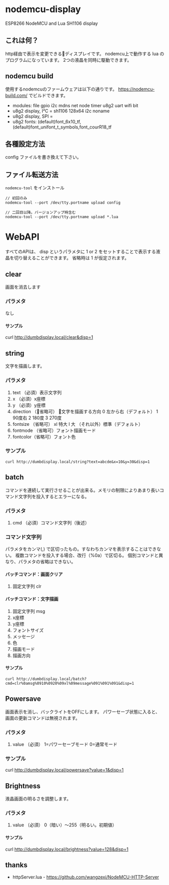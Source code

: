 # nodemcu-display

ESP8266 NodeMCU and Lua SH1106 display

## これは何？
http経由で表示を変更できるディスプレイです。
nodemcu上で動作する lua のプログラムになっています。
2つの液晶を同時に駆動できます。

## nodemcu build
使用するnodemcuのファームウェアは以下の通りです。
https://nodemcu-build.com/ でビルドできます。

* modules: file gpio i2c mdns net node timer u8g2 uart wifi bit
* u8g2 display, I²C = sh1106 128x64 i2c noname
* u8g2 display, SPI = 
* u8g2 fonts: (default)font_6x10_tf,(default)font_unifont_t_symbols,font_courR18_tf

## 各種設定方法
config ファイルを書き換えて下さい。

## ファイル転送方法

`nodemcu-tool` をインストール

```
// 初回のみ
nodemcu-tool --port /dev/tty.portname upload config

// 二回目以降。バージョンアップ時含む
nodemcu-tool --port /dev/tty.portname upload *.lua
```

# WebAPI

すべてのAPIは、 disp というパラメタに 1 or 2 をセットすることで表示する液晶を切り替えることができます。
省略時は 1 が仮定されます。

## clear

画面を消去します

### パラメタ
なし

#### サンプル
curl http://dumbdisplay.local/clear&disp=1

## string

文字を描画します。

### パラメタ

1. text （必須）表示文字列
1. x （必須）x座標
1. y （必須）y座標
1. direction （省略可） 文字を描画する方向 0 左から右（デフォルト） 1 90度右 2 180度 3 270度
1. fontsize （省略可） xl 特大 l 大 （それ以外）標準（デフォルト）
1. fontmode （省略可）フォント描画モード
1. fontcolor（省略可）フォント色

### サンプル

```
curl http://dumbdisplay.local/string?text=abcde&x=10&y=30&disp=1
```

## batch

コマンドを連続して実行させることが出来る。メモリの制限によりあまり長いコマンド文字列を投入するとエラーになる。

### パラメタ

1. cmd （必須）コマンド文字列（後述）

### コマンド文字列 
パラメタをカンマ(,) で区切ったもの。すなわちカンマを表示することはできない。
複数コマンドを投入する場合、改行（%0a）で区切る。
個別コマンドと異なり、パラメタの省略はできない。

#### バッチコマンド：画面クリア

1. 固定文字列 clr

#### バッチコマンド：文字描画

1. 固定文字列 msg
1. x座標
1. y座標
1. フォントサイズ
1. メッセージ
1. 色
1. 描画モード
1. 描画方向

#### サンプル

```
curl http://dumbdisplay.local/batch?cmd=clr%0amsg%0910%0920%09xl%09message%091%091%091&disp=1
```

## Powersave

画面表示を消し、バックライトをOFFにします。
パワーセーブ状態に入ると、画面の更新コマンドは無視されます。

### パラメタ

1. value （必須） 1=パワーセーブモード 0=通常モード

### サンプル
curl http://dumbdisplay.local/powersave?value=1&disp=1

## Brightness

液晶画面の明るさを調整します。

### パラメタ

1. value （必須） 0（暗い）〜255（明るい。初期値）

#### サンプル
curl http://dumbdisplay.local/brightness?value=128&disp=1

## thanks
* httpServer.lua - https://github.com/wangzexi/NodeMCU-HTTP-Server

